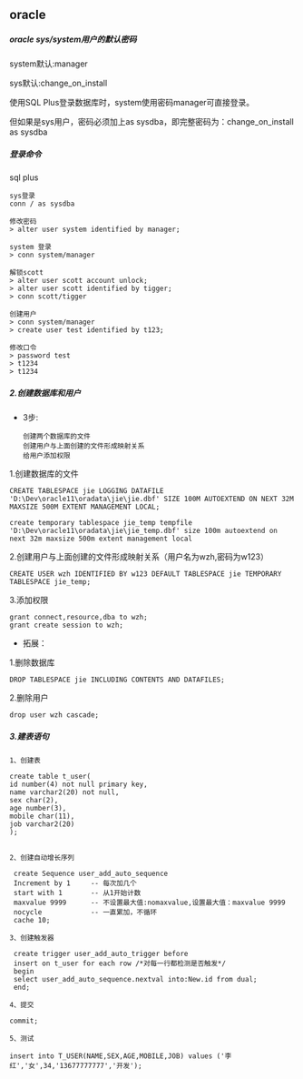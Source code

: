 
## oracle

##### oracle sys/system用户的默认密码

system默认:manager

sys默认:change_on_install

使用SQL Plus登录数据库时，system使用密码manager可直接登录。

但如果是sys用户，密码必须加上as sysdba，即完整密码为：change_on_install as sysdba


##### 登录命令

sql plus

```
sys登录
conn / as sysdba

修改密码
> alter user system identified by manager;

system 登录
> conn system/manager

解锁scott
> alter user scott account unlock;
> alter user scott identified by tigger;
> conn scott/tigger

创建用户
> conn system/manager
> create user test identified by t123;

修改口令
> password test
> t1234
> t1234

```

##### 2.创建数据库和用户

- 3步:

      创建两个数据库的文件
      创建用户与上面创建的文件形成映射关系
      给用户添加权限

1.创建数据库的文件

    CREATE TABLESPACE jie LOGGING DATAFILE 'D:\Dev\oracle11\oradata\jie\jie.dbf' SIZE 100M AUTOEXTEND ON NEXT 32M MAXSIZE 500M EXTENT MANAGEMENT LOCAL;
    
    create temporary tablespace jie_temp tempfile 'D:\Dev\oracle11\oradata\jie\jie_temp.dbf' size 100m autoextend on next 32m maxsize 500m extent management local

2.创建用户与上面创建的文件形成映射关系（用户名为wzh,密码为w123）

    CREATE USER wzh IDENTIFIED BY w123 DEFAULT TABLESPACE jie TEMPORARY TABLESPACE jie_temp;

3.添加权限

    grant connect,resource,dba to wzh;
    grant create session to wzh;

- 拓展：

1.删除数据库

    DROP TABLESPACE jie INCLUDING CONTENTS AND DATAFILES;
     
 2.删除用户
 
    drop user wzh cascade;


##### 3.建表语句

```
1、创建表

create table t_user(  
id number(4) not null primary key,                
name varchar2(20) not null,
sex char(2),
age number(3),
mobile char(11),
job varchar2(20)
); 


2、创建自动增长序列

 create Sequence user_add_auto_sequence 
 Increment by 1     -- 每次加几个 
 start with 1       -- 从1开始计数     
 maxvalue 9999      -- 不设置最大值:nomaxvalue,设置最大值：maxvalue 9999  
 nocycle            -- 一直累加，不循环    
 cache 10;  

3、创建触发器

 create trigger user_add_auto_trigger before 
 insert on t_user for each row /*对每一行都检测是否触发*/
 begin
 select user_add_auto_sequence.nextval into:New.id from dual;
 end;      

4、提交 

commit;

5、测试 

insert into T_USER(NAME,SEX,AGE,MOBILE,JOB) values ('李红','女',34,'13677777777','开发');
```




